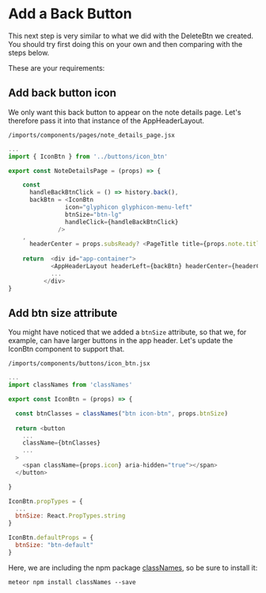 # Add a Back Button

This next step is very similar to what we did with the DeleteBtn we created. You should try first doing this on your own and then comparing with the steps below.

These are your requirements:


## Add back button icon
We only want this back button to appear on the note details page.  Let's therefore pass it into that instance of the AppHeaderLayout.

 ``` /imports/components/pages/note_details_page.jsx ```

```js
...
import { IconBtn } from '../buttons/icon_btn'

export const NoteDetailsPage = (props) => {

	const
      handleBackBtnClick = () => history.back(),
      backBtn = <IconBtn
                icon="glyphicon glyphicon-menu-left"
                btnSize="btn-lg"
                handleClick={handleBackBtnClick}
              />
    ,
	  headerCenter = props.subsReady? <PageTitle title={props.note.title} /> : null
	  
	return  <div id="app-container">
            <AppHeaderLayout headerLeft={backBtn} headerCenter={headerCenter} />
            ...
          </div>
}
```

## Add btn size attribute

You might have noticed that we added a ```btnSize``` attribute, so that we, for example, can have larger buttons in the app header.  Let's update the IconBtn component to support that.

``` /imports/components/buttons/icon_btn.jsx ```

```js
...
import classNames from 'classNames'

export const IconBtn = (props) => {

  const btnClasses = classNames("btn icon-btn", props.btnSize)
  
  return <button
    ...
    className={btnClasses}
    ...
  >
    <span className={props.icon} aria-hidden="true"></span>
  </button>

}

IconBtn.propTypes = {
  ...
  btnSize: React.PropTypes.string
}

IconBtn.defaultProps = {
  btnSize: "btn-default"
}
```

Here, we are including the npm package [classNames](https://www.npmjs.com/package/classnames), so be sure to install it:

```meteor npm install classNames --save ```
